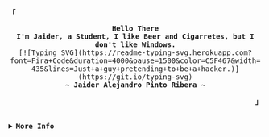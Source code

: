<div align="justify">

<!-- Profile -->
<p align="left"><strong><samp>「</samp></strong></p>
  <p align="center">
    <samp>
      <b>
        Hello There
      <br>
          I'm Jaider, a Student, I like Beer and Cigarretes, but I don't like Windows.       
      </b>
      <br>
        [![Typing SVG](https://readme-typing-svg.herokuapp.com?font=Fira+Code&duration=4000&pause=1500&color=C5F467&width=435&lines=Just+a+guy+pretending+to+be+a+hacker.)](https://git.io/typing-svg)      
      <br>
      <b>
        ~ Jaider Alejandro Pinto Ribera ~
      </b>
    </samp>
  </p>
<p align="right"><strong><samp>」</samp></strong></p>

<br>

<details>
<summary><samp><b>More Info</b></samp></summary>

<h2></h2><br>

<!-- Contact Me -->
<p align="center">
  <samp>
    [<a href="https://twitter.com/Jaiderpls">TWITTER</a>]
    [<a href="https://instagram.com/Jaiderpls">INSTAGRAM</a>]
    [<a href="mailto:pintojaideralejandro@gmail.com">E-MAIL</a>]
  </samp>
</p>

<h2></h2><br>
</details>
</div>
